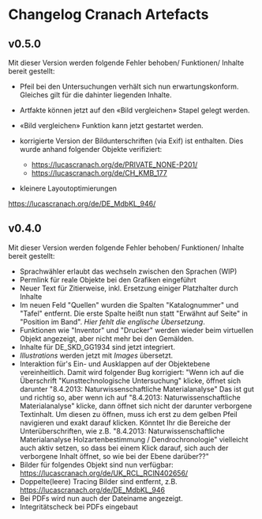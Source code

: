 # Changelog Cranach Artefacts


## v0.5.0

Mit dieser Version werden folgende Fehler behoben/ Funktionen/ Inhalte bereit gestellt:
- Pfeil bei den Untersuchungen verhält sich nun erwartungskonform. Gleiches gilt für die dahinter liegenden Inhalte.
- Artfakte können jetzt auf den «Bild vergleichen» Stapel gelegt werden.
- «Bild vergleichen» Funktion kann jetzt gestartet werden.
- korrigierte Version der Bildunterschriften (via Exif) ist enthalten. Dies wurde anhand folgender Objekte verifiziert:
  - https://lucascranach.org/de/PRIVATE_NONE-P201/
  - https://lucascranach.org/de/CH_KMB_177

- kleinere Layoutoptimierungen

https://lucascranach.org/de/DE_MdbKL_946/

## v0.4.0
Mit dieser Version werden folgende Fehler behoben/ Funktionen/ Inhalte bereit gestellt:
- Sprachwähler erlaubt das wechseln zwischen den Sprachen (WIP)
- Permlink für reale Objekte bei den Grafiken eingeführt
- Neuer Text für Zitierweise, inkl. Ersetzung einiger Platzhalter durch Inhalte
- Im neuen Feld "Quellen" wurden die Spalten "Katalognummer" und "Tafel" entfernt. Die erste Spalte heißt nun statt "Erwähnt auf Seite" in "Position im Band". *Hier fehlt die englische Übersetzung*.
- Funktionen wie "Inventor" und "Drucker" werden wieder beim virtuellen Objekt angezeigt, aber nicht mehr bei den Gemälden.
- Inhalte für DE_SKD_GG1934 sind jetzt integriert.
- *Illustrations* werden jetzt mit *Images* übersetzt.
- Interaktion für's Ein- und Ausklappen auf der Objektebene vereinheitlich. Damit wird folgender Bug korrigiert: "Wenn ich auf die Überschrift "Kunsttechnologische Untersuchung" klicke, öffnet sich darunter "8.4.2013: Naturwissenschaftliche Materialanalyse" Das ist gut und richtig so, aber wenn ich auf "8.4.2013: Naturwissenschaftliche Materialanalyse" klicke, dann öffnet sich nicht der darunter verborgene Textinhalt. Um diesen zu öffnen, muss ich erst zu dem gelben Pfeil navigieren und exakt darauf klicken. Könntet Ihr die Bereiche der Unterüberschriften, wie z.B. "8.4.2013: Naturwissenschaftliche Materialanalyse Holzartenbestimmung / Dendrochronologie" vielleicht auch aktiv setzen, so dass bei einem Klick darauf, sich auch der verborgene Inhalt öffnet, so wie bei der Ebene darüber??" 
- Bilder für folgendes Objekt sind nun verfügbar: https://lucascranach.org/de/UK_RCL_RCIN402656/
- Doppelte(leere) Tracing Bilder sind entfernt, z.B. https://lucascranach.org/de/DE_MdbKL_946
- Bei PDFs wird nun auch der Dateiname angezeigt.
- Integritätscheck bei PDFs eingebaut